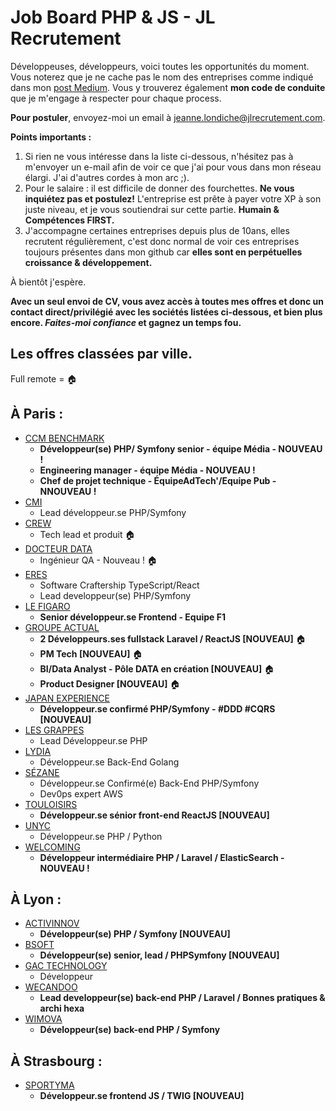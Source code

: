 # Job Board PHP & JS - JL Recrutement

Développeuses, développeurs, voici toutes les opportunités du moment. Vous noterez que je ne cache pas le nom des entreprises comme indiqué dans mon <a href="https://medium.com/@jlondiche/jarr%C3%AAte-le-recrutement-propri%C3%A9taire-je-d%C3%A9marre-l-open-source-6e33463aec9">post Medium</a>. Vous y trouverez également **mon code de conduite** que je m'engage à respecter pour chaque process.

**Pour postuler**, envoyez-moi un email à <a href="mailto:jeanne.londiche@jlrecrutement.com">jeanne.londiche@jlrecrutement.com</a>.

**Points importants :** 
1. Si rien ne vous intéresse dans la liste ci-dessous, n'hésitez pas à m'envoyer un e-mail afin de voir ce que j'ai pour vous dans mon réseau élargi. J'ai d'autres cordes à mon arc ;).
2. Pour le salaire : il est difficile de donner des fourchettes. **Ne vous inquiétez pas et postulez!** L'entreprise est prête à payer votre XP à son juste niveau, et je vous soutiendrai sur cette partie. **Humain & Compétences FIRST.**
3. J'accompagne certaines entreprises depuis plus de 10ans, elles recrutent régulièrement, c'est donc normal de voir ces entreprises toujours présentes dans mon github car **elles sont en perpétuelles croissance & développement.**

À bientôt j'espère.

**Avec un seul envoi de CV, vous avez accès à toutes mes offres et donc un contact direct/privilégié avec les sociétés listées ci-dessous, et bien plus encore. _Faites-moi confiance_ et gagnez un temps fou.**


## Les offres classées par ville.
Full remote = 🏠

## À Paris : 

- [CCM BENCHMARK](CCM_BENCHMARK.md)
	- **Développeur(se) PHP/ Symfony senior - équipe Média - NOUVEAU !**
	- **Engineering manager - équipe Média - NOUVEAU !**
	- **Chef de projet technique - ÉquipeAdTech'/Equipe Pub - NNOUVEAU !**
- [CMI](CMI.md)
	- Lead développeur.se PHP/Symfony
- [CREW](CREW.md)
	- Tech lead et produit 🏠
- [DOCTEUR DATA](DRDATA.md)
	- Ingénieur QA - Nouveau ! 🏠
- [ERES](ERES.md)
	- Software Craftership TypeScript/React
	- Lead developpeur(se) PHP/Symfony
- [LE FIGARO](FIGARO.md)
	- **Senior développeur.se Frontend - Equipe F1** 
- [GROUPE ACTUAL](GROUPE_ACTUAL.md)
	- **2 Développeurs.ses fullstack Laravel / ReactJS [NOUVEAU]** 🏠
	- **PM Tech [NOUVEAU]** 🏠
	- **BI/Data Analyst - Pôle DATA en création [NOUVEAU]** 🏠
	- **Product Designer [NOUVEAU]** 🏠
- [JAPAN EXPERIENCE](JAPAN_EXPERIENCE.md)
	- **Développeur.se confirmé PHP/Symfony - #DDD #CQRS [NOUVEAU]** 
- [LES GRAPPES](LES_GRAPPES.md)
	- Lead Développeur.se PHP
- [LYDIA](LYDIA.md)
	- Développeur.se Back-End Golang
- [SÉZANE](SEZANE.md)
	- Développeur.se Confirmé(e) Back-End PHP/Symfony
	- Dev0ps expert AWS
- [TOULOISIRS](TOULOISIRS.md)
	- **Développeur.se sénior front-end ReactJS [NOUVEAU]**
- [UNYC](UNYC.md)
	- Développeur.se PHP / Python
- [WELCOMING](WELCOMING.md)
	- **Développeur intermédiaire PHP / Laravel / ElasticSearch - NOUVEAU !**


## À Lyon : 

- [ACTIVINNOV](ACTIVINNOV.md)
	- **Développeur(se) PHP / Symfony [NOUVEAU]**
- [BSOFT](BSOFT.md)
	- **Développeur(se) senior, lead / PHPSymfony [NOUVEAU]**
- [GAC TECHNOLOGY](GAC_TECHNOLOGY.md)
	- Développeur
- [WECANDOO](WECANDOO.md) 
	- **Lead developpeur(se) back-end PHP / Laravel / Bonnes pratiques & archi hexa** 
- [WIMOVA](WIMOVA.md)
	- **Développeur(se) back-end PHP / Symfony**


## À Strasbourg :

- [SPORTYMA](SPORTYMA.md)
	- **Développeur.se frontend JS / TWIG [NOUVEAU]**


